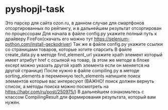 # pyshopjl-task
Это парсер для сайта ozon.ru, в данном случае для смартфонов отсортированных по рейтингу, и в дальнейшем результат отсортирован по процессорам
Для начала в файле config.py укажите полный путь к драйверу FireFox(скачать его можно тут https://selenium-python.com/install-geckodriver)
Так же в файле config.py укажите ссылки со страницами товаров, которые хотите спарсить
В файле create_data.py в методе find_element_url укажите xpath элемент который имеет атрибут href с ссылкой на товар,
  (в этом же методе в блоке except можно указать другой xpath элемента если он меняется на другой странице)
После нужно в файле compiling.py в методе sorting_elements в переменную tech_elements напишите поиск элементов которые вас интересуют
  (ВАЖНО! поиск должен вернуть список, а методы поиска можно посмотреть на https://habr.com/ru/post/250975/)
В дальнейшем ознакомьтесь с классом CompilingResult для формирования результата, который вам нужен.
